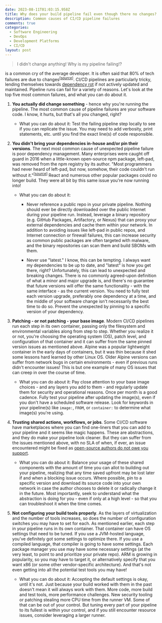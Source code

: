 ```yaml
---
date: 2023-08-11T01:03:15.958Z
title: Why does your build pipeline fail even though there no changes?
description: Common causes of CI/CD pipeline failures
comments: true
categories:
  - Software Engineering
  - DevOps
  - Development Platforms
  - CI/CD
layout: post
---
```


> I didn't change anything! Why is my pipeline failing!?

is a common cry of the average developer. It is often said that 80% of tech failures are due to changes<sup>\[[source](https://wikisummaries.org/visible-ops/ "source")\]</sup>. CI/CD pipelines are particularly tricky, lending themselves towards [dependency rot](https://en.wikipedia.org/wiki/Software_rot "dependency rot") if not actively updated and maintained. Pipeline runs can fail for a variety of reasons. Let's look at the top five most common failures, and what you can do about it.

1. **You actually did change something** - hence why you're running the pipeline. The most common cause of pipeline failures are your software code. I know, it hurts, but that's all you changed, right?

   * What you can do about it: Test the failing pipeline step locally to see if you can replicate the issue. You may need to add verbosity, print statements, etc. until you find the exact line(s) of code responsible.
   
2. **You didn't bring your dependencies in-house and/or pin their versions**. The next most common cause of unexpected pipeline failure is poor dependency management. Many enterprises were caught off guard in 2016 when a little-known open-source npm package, left-pad, was removed from the npm registry by its author. "Most programmers had never heard of left-pad, but now, somehow, their code couldn't run without it."<sup>\[[source](https://qz.com/646467/how-one-programmer-broke-the-internet-by-deleting-a-tiny-piece-of-code "source")\]</sup> React and numerous other popular packages could no longer build. They were all bit by this same issue you're now running into!

   * What you can do about it:
     * Never reference a public repo in your private pipeline. Nothing should ever be directly downloaded over the public Internet during your pipeline run. Instead, leverage a binary repository (e.g. GitHub Packages, Artifactory, or Nexus) that can proxy your external dependencies and cache them within your network. In addition to avoiding issues like left-pad in public repos, and Internet connection or firewall failures, this can increase security as common public packages are often targeted with malware, and the binary repositories can scan them and build SBOMs with them.
     
     * Never use "latest." I know, this can be tempting. I always want my dependencies to be up to date, and "latest" is how you get there, right? Unfortunately, this can lead to unexpected and breaking changes. There is no commonly agreed-upon definition of what a minor and major upgrade is, and there's no guarantee that future versions will offer the same functionality - with the same interface - as the current version. You need to fully test each version upgrade, preferably one dependency at a time, and the middle of your software change isn't necessarily the best time to do so. Prevent the unexpected by pinning to a specific version of your dependency.
     
3. **Patching - or not patching - your base image**. Modern CI/CD pipelines run each step in its own container, passing only the filesystem and environmental variables along from step to step. Whether you realize it or not, you're choosing the operating system (OS), patch level, and configuration of that container and it can suffer from the same pinned version issues as mentioned above. Alpine was a popular lightweight container in the early days of containers, but it was thin because it shed some lessons hard learned by other Linux OS. Older Alpine versions can suffer from network bugs in certain environments - even if previous runs didn't encounter issues! This is but one example of many OS issues that can creep in over the course of time.

   * What you can do about it: Pay close attention to your base image choices - and any layers you add to them - and regularly update them for security and operational reasons. Once per month is a good cadence. Fully test your pipeline after updating the image(s), even if you don't have a scheduled software release. Look for keywords in your pipeline(s) like `image:`, `FROM`, or `container:` to determine what image(s) you're using.
   
4. **Trusting shared actions, workflows, or jobs**. Some CI/CD software have marketplaces where you can find one-liners that you can add to your pipeline and it seems like magic happens. These are abstractions, and they do make your pipeline look cleaner. But they can suffer from the issues mentioned above, with no SLA of when, if ever, an issue encountered might be fixed as [open-source authors do not owe you support](https://gist.github.com/richhickey/1563cddea1002958f96e7ba9519972d9).

   * What you can do about it: Balance your usage of these shared components with the amount of time you can allot to building out your pipeline, realizing that any time saved upfront may be lost later if and when a blocking issue occurs. Where possible, pin to a specific version and download its source code into your own network in case the author chooses to delete it or radically change it in the future. Most importantly, seek to understand what the abstraction is doing for you - even if only at a high level - so that you can troubleshoot it when the time comes.
   
5. **Not configuring your build tools properly**. As the layers of virtualization and the number of tools increases, so does the number of configuration switches you may have to set for each. As mentioned earlier, each step in your pipeline runs in its own container. That container can have OS settings that need to be tuned. If you use a JVM-hosted language, you've definitely got some settings to optimize there. If you use a compiled language, that compiler is going to have some settings. Each package manager you use may have some necessary settings (at the very least, to point to and prioritize your private repo). ARM is growing in popularity, so you may have to target it, or alternatively specify that you want x86 (or some other vendor-specific architecture). And that's not even getting into all the potential test tools you may have!

   * What you can do about it: Accepting the default settings is okay, until it's not. Just because your build worked with them in the past doesn't mean it will always work with them. More code, more build and test tools, more performance challenges. New security tooling or patching stealing more CPU time from the runner VM. Some of that can be out of your control. But tuning every part of your pipeline to its fullest is within your control, and if you still encounter resource issues, consider leveraging a larger runner.
